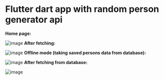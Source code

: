 # Flutter dart app with random person generator api

**Home page:**

![image](https://github.com/MarcineQu/Flutter-dart-database-app-with-random-generated-persons/assets/83167368/3f08b8e3-89d1-4fa7-b2e7-91615c5c5b23)
**After fetching:**

![image](https://github.com/MarcineQu/Flutter-dart-database-app-with-random-generated-persons/assets/83167368/64779b1a-3375-4d34-94fc-56f26ccbc769)
**Offline mode (taking saved persons data from database):**

![image](https://github.com/MarcineQu/Flutter-dart-database-app-with-random-generated-persons/assets/83167368/88373fc4-c814-4af7-9650-c0768b218268)
**After fetching from database:**

![image](https://github.com/MarcineQu/Flutter-dart-database-app-with-random-generated-persons/assets/83167368/0967a13f-279f-498e-b1fc-951507d9740e)


